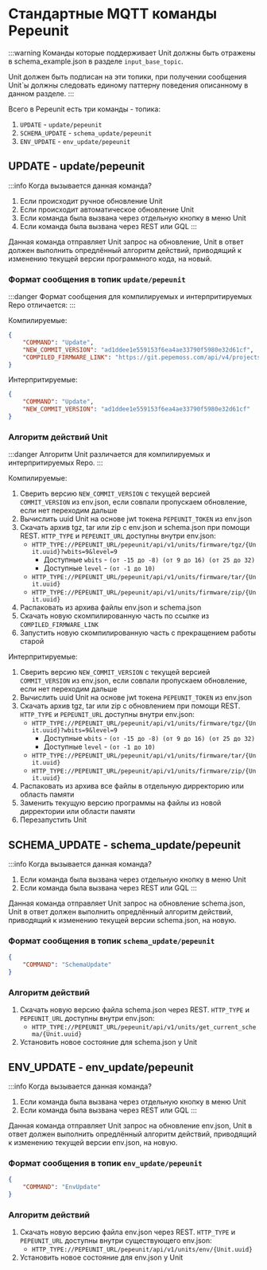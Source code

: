 # Стандартные MQTT команды Pepeunit

:::warning
Команды которые поддерживает Unit должны быть отражены в schema_example.json в разделе `input_base_topic`.

Unit должен быть подписан на эти топики, при получении сообщения Unit`ы должны следовать единому паттерну поведения описанному в данном разделе.
:::

Всего в Pepeunit есть три команды - топика:
1. `UPDATE` - `update/pepeunit`
1. `SCHEMA_UPDATE` - `schema_update/pepeunit`
1. `ENV_UPDATE` - `env_update/pepeunit`

## UPDATE - update/pepeunit

:::info Когда вызывается данная команда?
1. Если происходит ручное обновление Unit
1. Если происходит автоматическое обновление Unit
1. Если команда была вызвана через отдельную кнопку в меню Unit
1. Если команда была вызвана через REST или GQL
:::

Данная команда отправляет Unit запрос на обновление, Unit в ответ должен выполнить опредлённый алгоритм действий, приводящий к изменению текущей версии программного кода, на новый.

### Формат сообщения в топик `update/pepeunit`
:::danger
Формат сообщения для компилируемых и интерпритируемых Repo отличается:
:::

Компилируемые:

```.json
{
    "COMMAND": "Update",
    "NEW_COMMIT_VERSION": "ad1ddee1e559153f6ea4ae33790f5980e32d61cf",
    "COMPILED_FIRMWARE_LINK": "https://git.pepemoss.com/api/v4/projects/281/packages/generic/release/0.0.2/picker-linux-amd64"
}
```

Интерпритируемые:

```.json
{
    "COMMAND": "Update",
    "NEW_COMMIT_VERSION": "ad1ddee1e559153f6ea4ae33790f5980e32d61cf"
}
```

### Алгоритм действий Unit
:::danger
Алгоритм Unit различается для компилируемых и интерпритируемых Repo.
:::

Компилируемые:

1. Сверить версию `NEW_COMMIT_VERSION` с текущей версией `COMMIT_VERSION` из env.json, если совпали пропускаем обновление, если нет переходим дальше
1. Вычислить uuid Unit на основе jwt токена `PEPEUNIT_TOKEN` из env.json
1. Скачать архив tgz, tar или zip с env.json и schema.json при помощи REST. `HTTP_TYPE` и `PEPEUNIT_URL` доступны внутри env.json:
    - `HTTP_TYPE://PEPEUNIT_URL/pepeunit/api/v1/units/firmware/tgz/{Unit.uuid}?wbits=9&level=9` 
        - Доступные `wbits` - `(от -15 до -8) (от 9 до 16) (от 25 до 32)`
        - Доступные `level` - `(от -1 до 10)`
    - `HTTP_TYPE://PEPEUNIT_URL/pepeunit/api/v1/units/firmware/tar/{Unit.uuid}`
    - `HTTP_TYPE://PEPEUNIT_URL/pepeunit/api/v1/units/firmware/zip/{Unit.uuid}`
1. Распаковать из архива файлы env.json и schema.json
1. Скачать новую скомпилированную часть по ссылке из `COMPILED_FIRMWARE_LINK` 
1. Запустить новую скомпилированную часть c прекращением работы старой

Интерпритируемые:

1. Сверить версию `NEW_COMMIT_VERSION` с текущей версией `COMMIT_VERSION` из env.json, если совпали пропускаем обновление, если нет переходим дальше
1. Вычислить uuid Unit на основе jwt токена `PEPEUNIT_TOKEN` из env.json
1. Скачать архив tgz, tar или zip с обновлением при помощи REST. `HTTP_TYPE` и `PEPEUNIT_URL` доступны внутри env.json:
    - `HTTP_TYPE://PEPEUNIT_URL/pepeunit/api/v1/units/firmware/tgz/{Unit.uuid}?wbits=9&level=9` 
        - Доступные `wbits` - `(от -15 до -8) (от 9 до 16) (от 25 до 32)`
        - Доступные `level` - `(от -1 до 10)`
    - `HTTP_TYPE://PEPEUNIT_URL/pepeunit/api/v1/units/firmware/tar/{Unit.uuid}`
    - `HTTP_TYPE://PEPEUNIT_URL/pepeunit/api/v1/units/firmware/zip/{Unit.uuid}`
1. Распаковать из архива все файлы в отдельную дирректорию или область памяти
1. Заменить текущую версию программы на файлы из новой дирректории или области памяти
1. Перезапустить Unit

## SCHEMA_UPDATE - schema_update/pepeunit

:::info Когда вызывается данная команда?
1. Если команда была вызвана через отдельную кнопку в меню Unit
1. Если команда была вызвана через REST или GQL
:::

Данная команда отправляет Unit запрос на обновление schema.json, Unit в ответ должен выполнить опредлённый алгоритм действий, приводящий к изменению текущей версии schema.json, на новую.

### Формат сообщения в топик `schema_update/pepeunit`

```.json
{
    "COMMAND": "SchemaUpdate"
}
```

### Алгоритм действий

1. Скачать новую версию файла schema.json через REST. `HTTP_TYPE` и `PEPEUNIT_URL` доступны внутри env.json:
    - `HTTP_TYPE://PEPEUNIT_URL/pepeunit/api/v1/units/get_current_schema/{Unit.uuid}`
1. Установить новое состояние для schema.json у Unit

## ENV_UPDATE - env_update/pepeunit

:::info Когда вызывается данная команда?
1. Если команда была вызвана через отдельную кнопку в меню Unit
1. Если команда была вызвана через REST или GQL
:::

Данная команда отправляет Unit запрос на обновление env.json, Unit в ответ должен выполнить опредлённый алгоритм действий, приводящий к изменению текущей версии env.json, на новую.

### Формат сообщения в топик `env_update/pepeunit`

```.json
{
    "COMMAND": "EnvUpdate"
}
```

### Алгоритм действий

1. Скачать новую версию файла env.json через REST. `HTTP_TYPE` и `PEPEUNIT_URL` доступны внутри существующего env.json:
    - `HTTP_TYPE://PEPEUNIT_URL/pepeunit/api/v1/units/env/{Unit.uuid}`
1. Установить новое состояние для env.json у Unit
